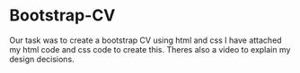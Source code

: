 # Bootstrap-CV
Our task was to create a bootstrap CV using html and css
I have attached my html code and css code to create this.
Theres also a video to explain my design decisions.
